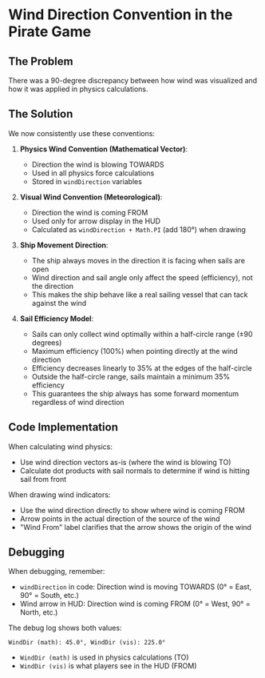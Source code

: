 # Wind Direction Convention in the Pirate Game

## The Problem

There was a 90-degree discrepancy between how wind was visualized and how it was applied in physics calculations.

## The Solution

We now consistently use these conventions:

1. **Physics Wind Convention (Mathematical Vector)**: 
   - Direction the wind is blowing TOWARDS
   - Used in all physics force calculations
   - Stored in `windDirection` variables

2. **Visual Wind Convention (Meteorological)**: 
   - Direction the wind is coming FROM
   - Used only for arrow display in the HUD
   - Calculated as `windDirection + Math.PI` (add 180°) when drawing

3. **Ship Movement Direction**:
   - The ship always moves in the direction it is facing when sails are open
   - Wind direction and sail angle only affect the speed (efficiency), not the direction
   - This makes the ship behave like a real sailing vessel that can tack against the wind

4. **Sail Efficiency Model**:
   - Sails can only collect wind optimally within a half-circle range (±90 degrees)
   - Maximum efficiency (100%) when pointing directly at the wind direction
   - Efficiency decreases linearly to 35% at the edges of the half-circle
   - Outside the half-circle range, sails maintain a minimum 35% efficiency
   - This guarantees the ship always has some forward momentum regardless of wind direction

## Code Implementation

When calculating wind physics:
- Use wind direction vectors as-is (where the wind is blowing TO)
- Calculate dot products with sail normals to determine if wind is hitting sail from front

When drawing wind indicators:
- Use the wind direction directly to show where wind is coming FROM
- Arrow points in the actual direction of the source of the wind
- "Wind From" label clarifies that the arrow shows the origin of the wind

## Debugging

When debugging, remember:
- `windDirection` in code: Direction wind is moving TOWARDS (0° = East, 90° = South, etc.)
- Wind arrow in HUD: Direction wind is coming FROM (0° = West, 90° = North, etc.)

The debug log shows both values:
```
WindDir (math): 45.0°, WindDir (vis): 225.0°
```
- `WindDir (math)` is used in physics calculations (TO)
- `WindDir (vis)` is what players see in the HUD (FROM)
